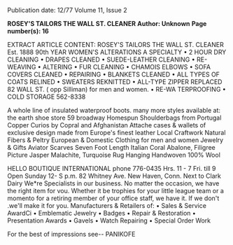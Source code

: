 Publication date: 12/77
Volume 11, Issue 2

**ROSEY'S TAILORS THE WALL ST. CLEANER**
**Author: Unknown**
**Page number(s): 16**

EXTRACT ARTICLE CONTENT:
ROSEY'S TAILORS 
THE WALL ST. CLEANER 
Est. 1888 
90th YEAR 
WOMEN'S ALTERATIONS A SPECIALTY 
• 2 HOUR DRY CLEANING 
• DRAPES CLEANED 
• SUEDE-LEATHER CLEANING 
• RE-WEAVING 
• ALTERING 
• FUR CLEANING 
• CHAMOIS ELBOWS 
• SOFA COVERS CLEANED 
• REPAIRING 
• BLANKETS CLEANED 
• ALL TYPES OF COATS RELINED 
• SWEATERS REKNITTED 
• ALL-TYPE ZIPPER REPLACED 
82 WALL ST. 
( opp Silliman) 
for men and women. 
• RE-WA TERPROOFING 
• COLD STORAGE 
562-8338



A whole line of insulated 
waterproof boots. 
many more styles 
available at: 
the earth 
shoe store 
59 broadway 
Homespun Shoulderbags 
from Portugal 
Copper Curios 
by Copral 
and Afghanistan 
Attache cases & wallets 
of exclusive design 
made from Europe's 
finest leather 
Local Craftwork 
Natural Fibers 
& Peltry 
European & Domestic 
Clothing for men 
and women 
Jewelry & Gifts 
Aviator Scarves 
Seven Foot Length 
Italian Coral 
Abalone, Filigree 
Picture Jasper 
Malachite, Turquoise 
Rug Hanging 
Handwoven 
100% Wool 


HELLO BOUTIQUE 
INTERNATIONAL 
phone 776-0435 
Hrs. 11 - 7 Fri. till 9 
Open Sunday 12- S p.m. 
82 Whitney Ave. 
New Haven, Conn. 
Next to Clark Dairy 
We*re Specialists 
in our business. No matter the occasion, we have 
the right item for vou. Whether it be trophies for 
your little league team or a momento for a 
retiring member of your office staff, we have it. 
If we don't .we'll make it for you. 
Manufacturers & Retailers of: 
• Sales & Service AwardCi 
• Emblematic Jewelry 
• Badges 
• Repair & Restoration 
• Presentation Awards 
• Gavels 
• Watch Repairing 
• Special Order Work 


For the best 
of 
impressions 
see--
PANIKOFE